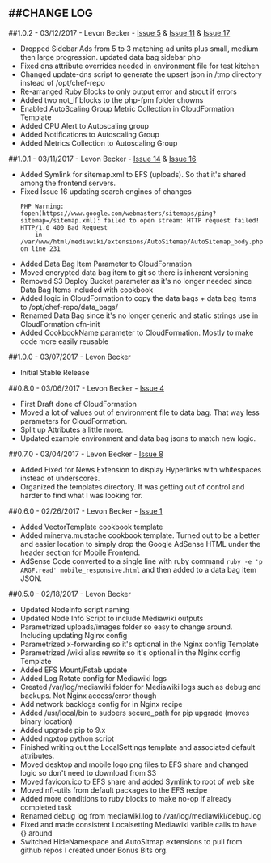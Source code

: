 ##CHANGE LOG
---

##1.0.2 - 03/12/2017 - Levon Becker - [Issue 5](https://github.com/bonusbits/bonusbits_mediawiki_nginx/issues/5) & [Issue 11](https://github.com/bonusbits/bonusbits_mediawiki_nginx/issues/11) & [Issue 17](https://github.com/bonusbits/bonusbits_mediawiki_nginx/issues/17)
* Dropped Sidebar Ads from 5 to 3 matching ad units plus small, medium then large progression. updated data bag sidebar php
* Fixed dns attribute overrides needed in environment file for test kitchen
* Changed update-dns script to generate the upsert json in /tmp directory instead of /opt/chef-repo
* Re-arranged Ruby Blocks to only output error and strout if errors
* Added two not_if blocks to the php-fpm folder chowns
* Enabled AutoScaling Group Metric Collection in CloudFormation Template
* Added CPU Alert to Autoscaling group
* Added Notifications to Autoscaling Group
* Added Metrics Collection to Autoscaling Group

##1.0.1 - 03/11/2017 - Levon Becker - [Issue 14](https://github.com/bonusbits/bonusbits_mediawiki_nginx/issues/14) & [Issue 16](https://github.com/bonusbits/bonusbits_mediawiki_nginx/issues/16)
* Added Symlink for sitemap.xml to EFS (uploads). So that it's shared among the frontend servers.
* Fixed Issue 16 updating search engines of changes
    ```
    PHP Warning:  fopen(https://www.google.com/webmasters/sitemaps/ping?sitemap=/sitemap.xml): failed to open stream: HTTP request failed! HTTP/1.0 400 Bad Request
        in /var/www/html/mediawiki/extensions/AutoSitemap/AutoSitemap_body.php on line 231
    ```
* Added Data Bag Item Parameter to CloudFormation
* Moved encrypted data bag item to git so there is inherent versioning
* Removed S3 Deploy Bucket parameter as it's no longer needed since Data Bag Items included with cookbook
* Added logic in CloudFormation to copy the data bags + data bag items to /opt/chef-repo/data_bags/
* Renamed Data Bag since it's no longer generic and static strings use in CloudFormation cfn-init
* Added CookbookName parameter to CloudFormation. Mostly to make code more easily reusable

##1.0.0 - 03/07/2017 - Levon Becker
* Initial Stable Release

##0.8.0 - 03/06/2017 - Levon Becker - [Issue 4](https://github.com/bonusbits/bonusbits_mediawiki_nginx/issues/4)
* First Draft done of CloudFormation
* Moved a lot of values out of environment file to data bag. That way less parameters for CloudFormation.
* Split up Attributes a little more.
* Updated example environment and data bag jsons to match new logic.

##0.7.0 - 03/04/2017 - Levon Becker - [Issue 8](https://github.com/bonusbits/bonusbits_mediawiki_nginx/issues/8)
* Added Fixed for News Extension to display Hyperlinks with whitespaces instead of underscores.
* Organized the templates directory. It was getting out of control and harder to find what I was looking for.

##0.6.0 - 02/26/2017 - Levon Becker - [Issue 1](https://github.com/bonusbits/bonusbits_mediawiki_nginx/issues/1)
* Added VectorTemplate cookbook template
* Added minerva.mustache cookbook template. Turned out to be a better and easier location to simply drop the Google AdSense HTML under the header section for Mobile Frontend.
* AdSense Code converted to a single line with ruby command ```ruby -e 'p ARGF.read' mobile_responsive.html``` and then added to a data bag item JSON. 

##0.5.0 - 02/18/2017 - Levon Becker
* Updated NodeInfo script naming
* Updated Node Info Script to include Mediawiki outputs
* Parametrized uploads/images folder so easy to change around. Including updating Nginx config
* Parametrized x-forwarding so it's optional in the Nginx config Template
* Parametrized /wiki alias rewrite so it's optional in the Nginx config Template
* Added EFS Mount/Fstab update
* Added Log Rotate config for Mediawiki logs
* Created /var/log/mediawiki folder for Mediawiki logs such as debug and backups. Not Nginx access/error though
* Add network backlogs config for in Nginx recipe
* Added /usr/local/bin to sudoers secure_path for pip upgrade (moves binary location)
* Added upgrade pip to 9.x
* Added ngxtop python script
* Finished writing out the LocalSettings template and associated default attributes.
* Moved desktop and mobile logo png files to EFS share and changed logic so don't need to download from S3
* Moved favicon.ico to EFS share and added Symlink to root of web site
* Moved nft-utils from default packages to the EFS recipe
* Added more conditions to ruby blocks to make no-op if already completed task
* Renamed debug log from mediawiki.log to /var/log/mediawiki/debug.log
* Fixed and made consistent Localsetting Mediawiki varible calls to have {} around 
* Switched HideNamespace and AutoSitmap extensions to pull from github repos I created under Bonus Bits org.
